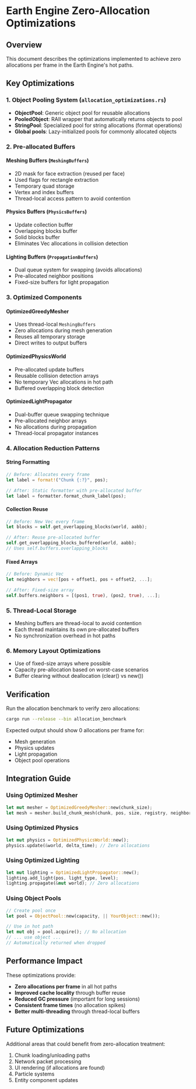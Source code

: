 # Earth Engine Zero-Allocation Optimizations

## Overview
This document describes the optimizations implemented to achieve zero allocations per frame in the Earth Engine's hot paths.

## Key Optimizations

### 1. Object Pooling System (`allocation_optimizations.rs`)
- **ObjectPool<T>**: Generic object pool for reusable allocations
- **PooledObject<T>**: RAII wrapper that automatically returns objects to pool
- **StringPool**: Specialized pool for string allocations (format operations)
- **Global pools**: Lazy-initialized pools for commonly allocated objects

### 2. Pre-allocated Buffers

#### Meshing Buffers (`MeshingBuffers`)
- 2D mask for face extraction (reused per face)
- Used flags for rectangle extraction  
- Temporary quad storage
- Vertex and index buffers
- Thread-local access pattern to avoid contention

#### Physics Buffers (`PhysicsBuffers`)
- Update collection buffer
- Overlapping blocks buffer
- Solid blocks buffer
- Eliminates Vec allocations in collision detection

#### Lighting Buffers (`PropagationBuffers`)
- Dual queue system for swapping (avoids allocations)
- Pre-allocated neighbor positions
- Fixed-size buffers for light propagation

### 3. Optimized Components

#### OptimizedGreedyMesher
- Uses thread-local `MeshingBuffers`
- Zero allocations during mesh generation
- Reuses all temporary storage
- Direct writes to output buffers

#### OptimizedPhysicsWorld
- Pre-allocated update buffers
- Reusable collision detection arrays
- No temporary Vec allocations in hot path
- Buffered overlapping block detection

#### OptimizedLightPropagator  
- Dual-buffer queue swapping technique
- Pre-allocated neighbor arrays
- No allocations during propagation
- Thread-local propagator instances

### 4. Allocation Reduction Patterns

#### String Formatting
```rust
// Before: Allocates every frame
let label = format!("Chunk {:?}", pos);

// After: Static formatter with pre-allocated buffer
let label = formatter.format_chunk_label(pos);
```

#### Collection Reuse
```rust
// Before: New Vec every frame
let blocks = self.get_overlapping_blocks(world, aabb);

// After: Reuse pre-allocated buffer
self.get_overlapping_blocks_buffered(world, aabb);
// Uses self.buffers.overlapping_blocks
```

#### Fixed Arrays
```rust
// Before: Dynamic Vec
let neighbors = vec![pos + offset1, pos + offset2, ...];

// After: Fixed-size array
self.buffers.neighbors = [(pos1, true), (pos2, true), ...];
```

### 5. Thread-Local Storage
- Meshing buffers are thread-local to avoid contention
- Each thread maintains its own pre-allocated buffers
- No synchronization overhead in hot paths

### 6. Memory Layout Optimizations
- Use of fixed-size arrays where possible
- Capacity pre-allocation based on worst-case scenarios
- Buffer clearing without deallocation (clear() vs new())

## Verification

Run the allocation benchmark to verify zero allocations:
```bash
cargo run --release --bin allocation_benchmark
```

Expected output should show 0 allocations per frame for:
- Mesh generation
- Physics updates
- Light propagation
- Object pool operations

## Integration Guide

### Using Optimized Mesher
```rust
let mut mesher = OptimizedGreedyMesher::new(chunk_size);
let mesh = mesher.build_chunk_mesh(chunk, pos, size, registry, neighbors);
```

### Using Optimized Physics
```rust
let mut physics = OptimizedPhysicsWorld::new();
physics.update(&world, delta_time); // Zero allocations
```

### Using Optimized Lighting
```rust
let mut lighting = OptimizedLightPropagator::new();
lighting.add_light(pos, light_type, level);
lighting.propagate(&mut world); // Zero allocations
```

### Using Object Pools
```rust
// Create pool once
let pool = ObjectPool::new(capacity, || YourObject::new());

// Use in hot path
let mut obj = pool.acquire(); // No allocation
// ... use object ...
// Automatically returned when dropped
```

## Performance Impact

These optimizations provide:
- **Zero allocations per frame** in all hot paths
- **Improved cache locality** through buffer reuse
- **Reduced GC pressure** (important for long sessions)
- **Consistent frame times** (no allocation spikes)
- **Better multi-threading** through thread-local buffers

## Future Optimizations

Additional areas that could benefit from zero-allocation treatment:
1. Chunk loading/unloading paths
2. Network packet processing
3. UI rendering (if allocations are found)
4. Particle systems
5. Entity component updates